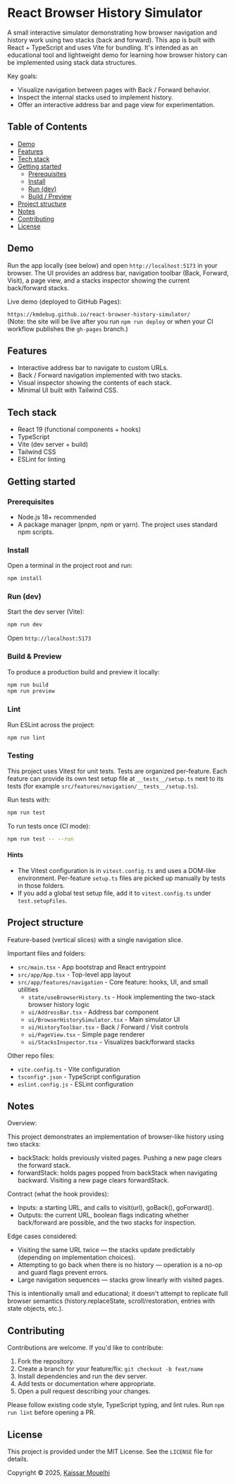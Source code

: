 # React Browser History Simulator

A small interactive simulator demonstrating how browser navigation and history work using two stacks (back and forward). This app is built with React + TypeScript and uses Vite for bundling. It's intended as an educational tool and lightweight demo for learning how browser history can be implemented using stack data structures.

Key goals:

- Visualize navigation between pages with Back / Forward behavior.
- Inspect the internal stacks used to implement history.
- Offer an interactive address bar and page view for experimentation.

## Table of Contents

- [Demo](#demo)
- [Features](#features)
- [Tech stack](#tech-stack)
- [Getting started](#getting-started)
  - [Prerequisites](#prerequisites)
  - [Install](#install)
  - [Run (dev)](#run-dev)
  - [Build / Preview](#build--preview)
- [Project structure](#project-structure)
- [Notes](#notes)
- [Contributing](#contributing)
- [License](#license)

## Demo

Run the app locally (see below) and open `http://localhost:5173` in your browser. The UI provides an address bar, navigation toolbar (Back, Forward, Visit), a page view, and a stacks inspector showing the current back/forward stacks.

Live demo (deployed to GitHub Pages):

`https://kmdebug.github.io/react-browser-history-simulator/`  
(Note: the site will be live after you run `npm run deploy` or when your CI workflow publishes the `gh-pages` branch.)

## Features

- Interactive address bar to navigate to custom URLs.
- Back / Forward navigation implemented with two stacks.
- Visual inspector showing the contents of each stack.
- Minimal UI built with Tailwind CSS.

## Tech stack

- React 19 (functional components + hooks)
- TypeScript
- Vite (dev server + build)
- Tailwind CSS
- ESLint for linting

## Getting started

### Prerequisites

- Node.js 18+ recommended
- A package manager (pnpm, npm or yarn). The project uses standard npm scripts.

### Install

Open a terminal in the project root and run:

```bash
npm install
```

### Run (dev)

Start the dev server (Vite):

```bash
npm run dev
```

Open `http://localhost:5173`

### Build & Preview

To produce a production build and preview it locally:

```bash
npm run build
npm run preview
```

### Lint

Run ESLint across the project:

```bash
npm run lint
```

### Testing

This project uses Vitest for unit tests. Tests are organized per-feature. Each feature can provide its own test setup file at `__tests__/setup.ts` next to its tests (for example `src/features/navigation/__tests__/setup.ts`).

Run tests with:

```bash
npm run test
```

To run tests once (CI mode):

```bash
npm run test -- --run
```

#### Hints

- The Vitest configuration is in `vitest.config.ts` and uses a DOM-like environment. Per-feature `setup.ts` files are picked up manually by tests in those folders.
- If you add a global test setup file, add it to `vitest.config.ts` under `test.setupFiles`.

## Project structure

Feature-based (vertical slices) with a single navigation slice.

Important files and folders:

- `src/main.tsx` - App bootstrap and React entrypoint
- `src/app/App.tsx` - Top-level app layout
- `src/app/features/navigation` - Core feature: hooks, UI, and small utilities
  - `state/useBrowserHistory.ts` - Hook implementing the two-stack browser history logic
  - `ui/AddressBar.tsx` - Address bar component
  - `ui/BrowserHistorySimulator.tsx` - Main simulator UI
  - `ui/HistoryToolbar.tsx` - Back / Forward / Visit controls
  - `ui/PageView.tsx` - Simple page renderer
  - `ui/StacksInspector.tsx` - Visualizes back/forward stacks

Other repo files:

- `vite.config.ts` - Vite configuration
- `tsconfig*.json` - TypeScript configuration
- `eslint.config.js` - ESLint configuration

## Notes

Overview:

This project demonstrates an implementation of browser-like history using two stacks:

- backStack: holds previously visited pages. Pushing a new page clears the forward stack.
- forwardStack: holds pages popped from backStack when navigating backward. Visiting a new page clears forwardStack.

Contract (what the hook provides):

- Inputs: a starting URL, and calls to visit(url), goBack(), goForward().
- Outputs: the current URL, boolean flags indicating whether back/forward are possible, and the two stacks for inspection.

Edge cases considered:

- Visiting the same URL twice — the stacks update predictably (depending on implementation choices).
- Attempting to go back when there is no history — operation is a no-op and guard flags prevent errors.
- Large navigation sequences — stacks grow linearly with visited pages.

This is intentionally small and educational; it doesn't attempt to replicate full browser semantics (history.replaceState, scroll/restoration, entries with state objects, etc.).

## Contributing

Contributions are welcome. If you'd like to contribute:

1. Fork the repository.
2. Create a branch for your feature/fix: `git checkout -b feat/name`
3. Install dependencies and run the dev server.
4. Add tests or documentation where appropriate.
5. Open a pull request describing your changes.

Please follow existing code style, TypeScript typing, and lint rules. Run `npm run lint` before opening a PR.

## License

This project is provided under the MIT License. See the `LICENSE` file for details.

Copyright © 2025, [Kaissar Mouelhi](https://www.kmdebug.dev/, 'Portfolio')
